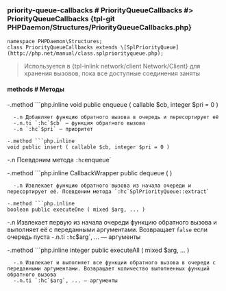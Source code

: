 ### priority-queue-callbacks # PriorityQueueCallbacks #> PriorityQueueCallbacks {tpl-git PHPDaemon/Structures/PriorityQueueCallbacks.php}

```php:p
namespace PHPDaemon\Structures;
class PriorityQueueCallbacks extends \[SplPriorityQueue](http://php.net/manual/class.splpriorityqueue.php);
```

> Используется в {tpl-inlink network/client Network/Client} для хранения вызовов, пока все доступные соединения заняты

#### methods # Методы

 -.method ```php.inline
 void public enqueue ( callable $cb, integer $pri = 0 )
 ```
   -.n Добавляет функцию обратного вызова в очередь и пересортирует её
   -.n.ti `:hc`$cb` — функция обратного вызова
   -.n `:hc`$pri` — приоритет

 -.method ```php.inline
 void public insert ( callable $cb, integer $pri = 0 )
 ```
   -.n Псевдоним метода `:hc`enqueue`

 -.method ```php.inline
 CallbackWrapper public dequeue ( )
 ```
   -.n Извлекает функцию обратного вызова из начала очереди и пересортирует её. Псевдоним метода `:hc`SplPriorityQueue::extract`

 -.method ```php.inline
 boolean public executeOne ( mixed $arg, ... )
 ```
   -.n Извлекает первую из начала очереди функцию обратного вызова и выполняет её с переданными аргументами. Возвращает `false` если очередь пуста
   -.n.ti `:hc`$arg`, ... — аргументы

 -.method ```php.inline
 integer public executeAll ( mixed $arg, ... )
 ```
   -.n Извлекает и выполняет все функции обратного вызова в очереди с переданными аргументами. Возвращает количество выполненных функций обратного вызова
   -.n.ti `:hc`$arg`, ... — аргументы
